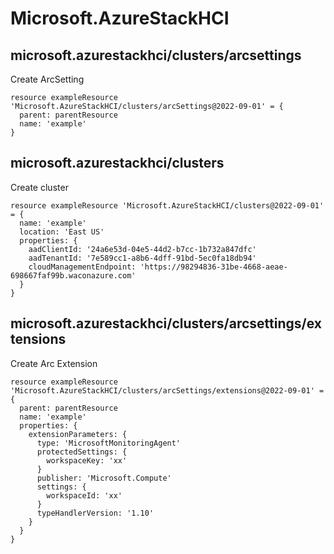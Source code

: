 # Microsoft.AzureStackHCI

## microsoft.azurestackhci/clusters/arcsettings

Create ArcSetting
```bicep
resource exampleResource 'Microsoft.AzureStackHCI/clusters/arcSettings@2022-09-01' = {
  parent: parentResource 
  name: 'example'
}
```

## microsoft.azurestackhci/clusters

Create cluster
```bicep
resource exampleResource 'Microsoft.AzureStackHCI/clusters@2022-09-01' = {
  name: 'example'
  location: 'East US'
  properties: {
    aadClientId: '24a6e53d-04e5-44d2-b7cc-1b732a847dfc'
    aadTenantId: '7e589cc1-a8b6-4dff-91bd-5ec0fa18db94'
    cloudManagementEndpoint: 'https://98294836-31be-4668-aeae-698667faf99b.waconazure.com'
  }
}
```

## microsoft.azurestackhci/clusters/arcsettings/extensions

Create Arc Extension
```bicep
resource exampleResource 'Microsoft.AzureStackHCI/clusters/arcSettings/extensions@2022-09-01' = {
  parent: parentResource 
  name: 'example'
  properties: {
    extensionParameters: {
      type: 'MicrosoftMonitoringAgent'
      protectedSettings: {
        workspaceKey: 'xx'
      }
      publisher: 'Microsoft.Compute'
      settings: {
        workspaceId: 'xx'
      }
      typeHandlerVersion: '1.10'
    }
  }
}
```
